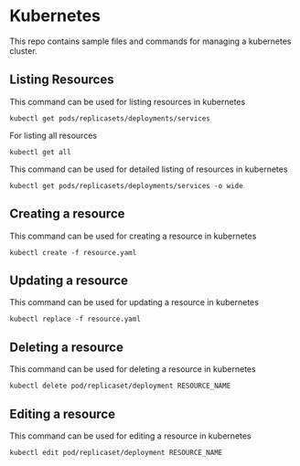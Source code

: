 # Kubernetes
This repo contains sample files and commands for managing a kubernetes cluster. 

## Listing Resources
This command can be used for listing resources in kubernetes
```
kubectl get pods/replicasets/deployments/services
```

For listing all resources
```
kubectl get all
```

This command can be used for detailed listing of resources in kubernetes
```
kubectl get pods/replicasets/deployments/services -o wide
```

## Creating a resource
This command can be used for creating a resource in kubernetes
```
kubectl create -f resource.yaml
```

## Updating a resource
This command can be used for updating a resource in kubernetes
```
kubectl replace -f resource.yaml
```

## Deleting a resource
This command can be used for deleting a resource in kubernetes
```
kubectl delete pod/replicaset/deployment RESOURCE_NAME
```

## Editing a resource
This command can be used for editing a resource in kubernetes
```
kubectl edit pod/replicaset/deployment RESOURCE_NAME
```
